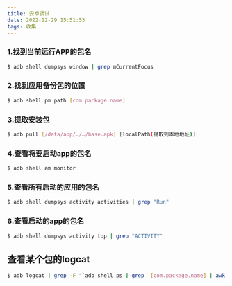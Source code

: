 ```yaml
---
title: 安卓调试
date: 2022-12-29 15:51:53
tags: 收集
---
```


### 1.找到当前运行APP的包名
``` bash
$ adb shell dumpsys window | grep mCurrentFocus
```

### 2.找到应用备份包的位置
``` bash
$ adb shell pm path [com.package.name]
```

### 3.提取安装包
``` bash
$ adb pull [/data/app/…/…/base.apk] [localPath(提取到本地地址)]
```

### 4.查看将要启动app的包名
``` bash
$ adb shell am monitor
```

### 5.查看所有启动的应用的包名
``` bash
$ adb shell dumpsys activity activities | grep "Run"
```

### 6.查看启动的app的包名
``` bash
$ adb shell dumpsys activity top | grep "ACTIVITY"
```

## 查看某个包的logcat
``` bash
$ adb logcat | grep -F "`adb shell ps | grep  [com.package.name] | awk '{print $2}'`"
```
